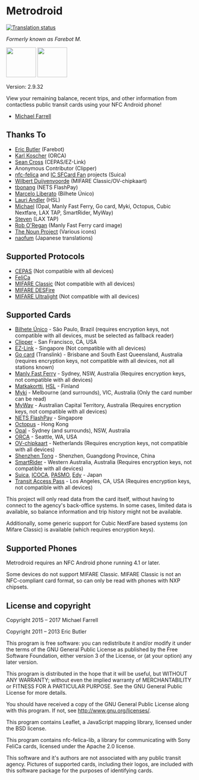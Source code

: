 # Metrodroid

[![Translation status](https://hosted.weblate.org/widgets/metrodroid/-/svg-badge.svg)][22]

_Formerly known as Farebot M._

<a href="https://f-droid.org/repository/browse/?fdid=au.id.micolous.farebot" target="_blank">
<img src="https://f-droid.org/badge/get-it-on.png" height="80"/></a>
<a href="https://play.google.com/store/apps/details?id=au.id.micolous.farebot" target="_blank">
<img src="https://play.google.com/intl/en_us/badges/images/generic/en-play-badge.png" height="80"/></a>

Version: 2.9.32

View your remaining balance, recent trips, and other information from contactless public transit cards using your NFC Android phone!

* [Michael Farrell](https://github.com/micolous)

## Thanks To

* [Eric Butler][5] (Farebot)
* [Karl Koscher][3] (ORCA)
* [Sean Cross][4] (CEPAS/EZ-Link)
* Anonymous Contributor (Clipper)
* [nfc-felica][13] and [IC SFCard Fan][14] projects (Suica)
* [Wilbert Duijvenvoorde](https://github.com/wandcode) (MIFARE Classic/OV-chipkaart)
* [tbonang](https://github.com/tbonang) (NETS FlashPay)
* [Marcelo Liberato](https://github.com/mliberato) (Bilhete Único)
* [Lauri Andler](https://github.com/landler/) (HSL)
* [Michael](https://github.com/micolous/) (Opal, Manly Fast Ferry, Go card, Myki, Octopus, Cubic Nextfare, LAX TAP, SmartRider, MyWay)
* [Steven](https://github.com/steets250) (LAX TAP)
* [Rob O'Regan](http://www.robx1.net/nswtkt/private/manlyff/manlyff.htm) (Manly Fast Ferry card image)
* [The Noun Project][15] (Various icons)
* [naofum](https://github.com/naofum) (Japanese translations)

## Supported Protocols

* [CEPAS][2] (Not compatible with all devices)
* [FeliCa][8]
* [MIFARE Classic][23] (Not compatible with all devices)
* [MIFARE DESFire][6]
* [MIFARE Ultralight][24] (Not compatible with all devices)

## Supported Cards

* [Bilhete Único](http://www.sptrans.com.br/bilhete_unico/) - São Paulo, Brazil (requires encryption keys, not compatible with all devices, must be selected as fallback reader)
* [Clipper][1] - San Francisco, CA, USA
* [EZ-Link][7] - Singapore (Not compatible with all devices)
* [Go card][20] (Translink) - Brisbane and South East Queensland, Australia (requires encryption keys, not compatible with all devices, not all stations known)
* [Manly Fast Ferry][19] - Sydney, NSW, Australia (Requires encryption keys, not compatible with all devices)
* [Matkakortti][16], [HSL][17] - Finland
* [Myki][21] - Melbourne (and surrounds), VIC, Australia (Only the card number can be read)
* [MyWay][28] - Australian Capital Territory, Australia (Requires encryption keys, not compatible with all devices)
* [NETS FlashPay](http://www.netsflashpay.com.sg/) - Singapore
* [Octopus][25] - Hong Kong
* [Opal][18] - Sydney (and surrounds), NSW, Australia
* [ORCA][0] - Seattle, WA, USA
* [OV-chipkaart](http://www.ov-chipkaart.nl/) - Netherlands (Requires encryption keys, not compatible with all devices)
* [Shenzhen Tong][27] - Shenzhen, Guangdong Province, China
* [SmartRider][29] - Western Australia, Australia (Requires encryption keys, not compatible with all devices)
* [Suica][9], [ICOCA][10], [PASMO][11], [Edy][12] - Japan
* [Transit Access Pass][26] - Los Angeles, CA, USA (Requires encryption keys, not compatible with all devices)

This project will only read data from the card itself, without having to connect to the agency's back-office systems. In some cases, limited data is available, so balance information and trip history might not be available.

Additionally, some generic support for Cubic NextFare based systems (on Mifare Classic) is available (which requires encryption keys).

## Supported Phones

Metrodroid requires an NFC Android phone running 4.1 or later.

Some devices do not support MIFARE Classic.  MIFARE Classic is not an NFC-compliant card format, so can only be read with phones with NXP chipsets.

## License and copyright

Copyright 2015 – 2017 Michael Farrell

Copyright 2011 – 2013 Eric Butler

This program is free software: you can redistribute it and/or modify
it under the terms of the GNU General Public License as published by
the Free Software Foundation, either version 3 of the License, or
(at your option) any later version.

This program is distributed in the hope that it will be useful,
but WITHOUT ANY WARRANTY; without even the implied warranty of
MERCHANTABILITY or FITNESS FOR A PARTICULAR PURPOSE.  See the
GNU General Public License for more details.

You should have received a copy of the GNU General Public License
along with this program.  If not, see <http://www.gnu.org/licenses/>.

This program contains Leaflet, a JavaScript mapping library, licensed under the BSD license.

This program contains nfc-felica-lib, a library for communicating with Sony FeliCa cards, licensed under the Apache 2.0 license.

This software and it's authors are not associated with any public transit agency.  Pictures of supported cards, including their logos, are included with this software package for the purposes of identifying cards.

[0]: http://www.orcacard.com/
[1]: https://www.clippercard.com/
[2]: https://en.wikipedia.org/wiki/CEPAS
[3]: https://twitter.com/supersat
[4]: https://twitter.com/xobs
[5]: https://twitter.com/codebutler
[6]: https://en.wikipedia.org/wiki/MIFARE#MIFARE_DESFire
[7]: http://www.ezlink.com.sg/
[8]: https://en.wikipedia.org/wiki/FeliCa
[9]: https://en.wikipedia.org/wiki/Suica
[10]: https://en.wikipedia.org/wiki/ICOCA
[11]: https://en.wikipedia.org/wiki/PASMO
[12]: https://en.wikipedia.org/wiki/Edy
[13]: http://code.google.com/p/nfc-felica/
[14]: http://www014.upp.so-net.ne.jp/SFCardFan/
[15]: http://www.thenounproject.com/
[16]: http://www.hsl.fi/EN/passengersguide/travelcard/Pages/default.aspx
[17]: http://www.hsl.fi/EN/
[18]: http://www.opal.com.au/
[19]: http://www.manlyfastferry.com.au/
[20]: http://translink.com.au/tickets-and-fares/go-card
[21]: http://ptv.vic.gov.au/
[22]: https://hosted.weblate.org/engage/metrodroid/
[23]: https://en.wikipedia.org/wiki/MIFARE#MIFARE_Classic
[24]: https://en.wikipedia.org/wiki/MIFARE#MIFARE_Ultralight_and_MIFARE_Ultralight_EV1
[25]: http://www.octopus.com.hk/home/en/index.html
[26]: https://www.taptogo.net/
[27]: http://www.shenzhentong.com/
[28]: https://www.transport.act.gov.au/myway-and-fares
[29]: http://www.transperth.wa.gov.au/SmartRider/
